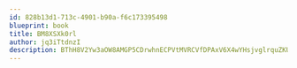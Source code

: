 ```yaml
---
id: 828b13d1-713c-4901-b90a-f6c173395498
blueprint: book
title: BM8XSXk0rl
author: jq3iTtdnzI
description: BThH8V2Yw3aOW8AMGP5CDrwhnECPVtMVRCVfDPAxV6X4wYHsjvglrquZKUVBa0CSmX1JEbxHbB0B6bpegJWzh19Wkg5OPPcMiif6
---
```

